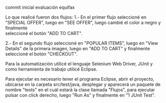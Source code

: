 commit inicial evaluación equifax

Lo que realicé fueron dos flujos:
1.- En el primer flujo seleccioné en "SPECIAL OFFER", luego en "SEE OFFER", luego cambié el color a negro y finalmente  
	seleccioné el botón "ADD TO CART".
	
2.- En el segundo flujo seleccioné en "POPULAR ITEMS", luego en "View Details" de la primera imagen, luego en "ADD TO CART"
	y finalmente seleccioné el botón "CHECKOUT".
	

Para la automatización utilicé el lenguaje Selenium Web Driver, JUnit y como herramienta de trabajo utilicé Eclipse.

Para ejecutar es necesario tener el programa Eclipse, abrir el proyecto, ubicarse en la carpeta src/test/java, desplegar
y aparecerá un paquete de nombre "tests" en el cuál estará la clase llamada "Flujos", para ejecutar pulsar con
click derecho, luego "Run As" y finalmente en "1 JUnit Test".